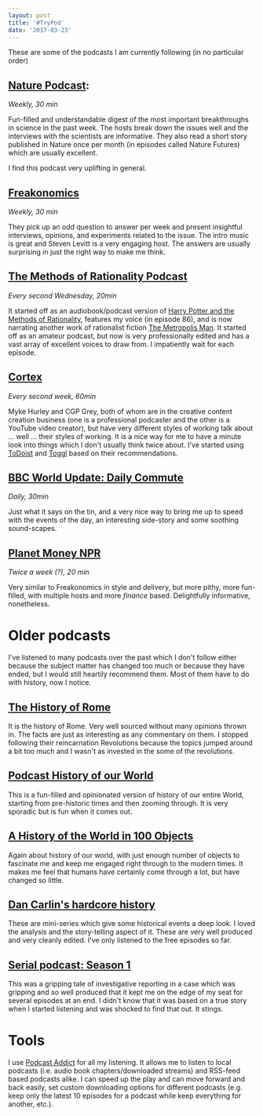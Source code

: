 ```yaml
---
layout: post
title: '#TryPod'
date: '2017-03-23'
---
```


These are some of the podcasts I am currently following (in no particular order)

## [Nature Podcast](http://www.nature.com/nature/podcast/): 

_Weekly, 30 min_
 
Fun-filled and understandable digest of the most important breakthroughs in
science in the past week. The hosts break down the issues well and the
interviews with the scientists are informative. They also read a short
story published in Nature once per month (in episodes called Nature
Futures) which are usually excellent.

I find this podcast very uplifting in general.

## [Freakonomics](http://freakonomics.com/archive/)

_Weekly, 30 min_

They pick up an odd question to answer per week and present insightful
interviews, opinions, and experiments related to the issue. The intro music is
great and Steven Levitt is a very engaging host. The answers are usually
surprising in just the right way to make me think.

## [The Methods of Rationality Podcast](http://freakonomics.com/archive/)

_Every second Wednesday, 20min_

It started off as an audiobook/podcast version of [Harry Potter and the Methods
of Rationality](http://hpmor.com), features my voice (in episode 86), and is
now narrating another work of rationalist fiction [The Metropolis
Man](http://www.hpmorpodcast.com/?page_id=1705). It started off as an amateur
podcast, but now is very professionally edited and has a vast array of
excellent voices to draw from. I impatiently wait for each episode.

## [Cortex](https://www.relay.fm/cortex)

_Every second week, 60min_

Myke Hurley and CGP Grey, both of whom are in the creative content creation
business (one is a professional podcaster and the other is a YouTube video
creator), but have very different styles of working talk about  ... well ...
their styles of working. It is a nice way for me to have a minute look into
things which I don't usually think twice about. I've started using
[ToDoist](https://todoist.com/) and [Toggl](https://toggl.com/) based on their
recommendations.

## [BBC World Update: Daily Commute](http://www.bbc.co.uk/programmes/p02nrsmt/episodes/downloads)

_Daily, 30min_

Just what it says on the tin, and a very nice way to bring me up to speed with
the events of the day, an interesting side-story and some soothing sound-scapes.

## [Planet Money NPR](http://www.npr.org/sections/money/)

_Twice a week (?), 20 min_

Very similar to Freakonomics in style and delivery, but more pithy, more
fun-filled, with multiple hosts and more _finance_ based. Delightfully
informative, nonetheless.

# Older podcasts

I've listened to many podcasts over the past which I don't follow either
because the subject matter has changed too much or because they have ended, but
I would still heartily recommend them. Most of them have to do with history,
now I notice.

## [The History of Rome](http://thehistoryofrome.typepad.com/)

It is the history of Rome. Very well sourced without many opinions thrown in.
The facts are just as interesting as any commentary on them. I stopped
following their reincarnation Revolutions because the topics jumped around a
bit too much and I wasn't as invested in the some of the revolutions.

## [Podcast History of our World](http://www.podcasthistoryofourworld.com/)

This is a fun-filled and opinionated version of history of our entire World,
starting from pre-historic times and then zooming through. It is very sporadic
but is fun when it comes out.

## [A History of the World in 100 Objects](http://www.bbc.co.uk/ahistoryoftheworld/programme/)

Again about history of our world, with just enough number of objects to
fascinate me and keep me engaged right through to the modern times. It makes me
feel that humans have certainly come through a lot, but have changed so little.

## [Dan Carlin's hardcore history](http://www.dancarlin.com/hardcore-history-series/)

These are mini-series which give some historical events a deep look. I loved
the analysis and the story-telling aspect of it. These are very well produced
and very cleanly edited. I've only listened to the free episodes so far.

## [Serial podcast: Season 1](https://serialpodcast.org/season-one)

This was a gripping tale of investigative reporting in a case which was gripping
and so well produced that it kept me on the edge of my seat for several
episodes at an end. I didn't know that it was based on a true story when I
started listening and was shocked to find that out. It stings.

# Tools

I use [Podcast
Addict](https://play.google.com/store/apps/details?id=com.bambuna.podcastaddict&hl=en)
for all my listening. It allows me to listen to local podcasts (i.e. audio book
chapters/downloaded streams) and RSS-feed based podcasts alike. I can speed up
the play and can move forward and back easily, set custom downloading options
for different podcasts (e.g. keep only the latest 10 episodes for a podcast
while keep everything for another, etc.).

